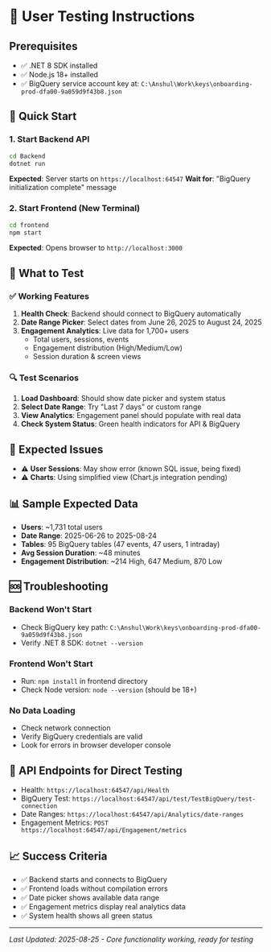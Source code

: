# 🧪 User Testing Instructions

## Prerequisites
- ✅ .NET 8 SDK installed
- ✅ Node.js 18+ installed 
- ✅ BigQuery service account key at: `C:\Anshul\Work\keys\onboarding-prod-dfa00-9a059d9f43b8.json`

## 🚀 Quick Start

### 1. Start Backend API
```bash
cd Backend
dotnet run
```
**Expected**: Server starts on `https://localhost:64547`
**Wait for**: "BigQuery initialization complete" message

### 2. Start Frontend (New Terminal)
```bash
cd frontend  
npm start
```
**Expected**: Opens browser to `http://localhost:3000`

## 🎯 What to Test

### ✅ Working Features
1. **Health Check**: Backend should connect to BigQuery automatically
2. **Date Range Picker**: Select dates from June 26, 2025 to August 24, 2025
3. **Engagement Analytics**: Live data for 1,700+ users
   - Total users, sessions, events
   - Engagement distribution (High/Medium/Low)
   - Session duration & screen views

### 🔍 Test Scenarios
1. **Load Dashboard**: Should show date picker and system status
2. **Select Date Range**: Try "Last 7 days" or custom range
3. **View Analytics**: Engagement panel should populate with real data
4. **Check System Status**: Green health indicators for API & BigQuery

## 🐛 Expected Issues
- ⚠️ **User Sessions**: May show error (known SQL issue, being fixed)
- ⚠️ **Charts**: Using simplified view (Chart.js integration pending)

## 📊 Sample Expected Data
- **Users**: ~1,731 total users
- **Date Range**: 2025-06-26 to 2025-08-24  
- **Tables**: 95 BigQuery tables (47 events, 47 users, 1 intraday)
- **Avg Session Duration**: ~48 minutes
- **Engagement Distribution**: ~214 High, 647 Medium, 870 Low

## 🆘 Troubleshooting

### Backend Won't Start
- Check BigQuery key path: `C:\Anshul\Work\keys\onboarding-prod-dfa00-9a059d9f43b8.json`
- Verify .NET 8 SDK: `dotnet --version`

### Frontend Won't Start  
- Run: `npm install` in frontend directory
- Check Node version: `node --version` (should be 18+)

### No Data Loading
- Check network connection
- Verify BigQuery credentials are valid
- Look for errors in browser developer console

## 🔗 API Endpoints for Direct Testing
- Health: `https://localhost:64547/api/Health`
- BigQuery Test: `https://localhost:64547/api/test/TestBigQuery/test-connection` 
- Date Ranges: `https://localhost:64547/api/Analytics/date-ranges`
- Engagement Metrics: `POST https://localhost:64547/api/Engagement/metrics`

## 📈 Success Criteria
- ✅ Backend starts and connects to BigQuery
- ✅ Frontend loads without compilation errors
- ✅ Date picker shows available data range
- ✅ Engagement metrics display real analytics data
- ✅ System health shows all green status

---
*Last Updated: 2025-08-25 - Core functionality working, ready for testing*